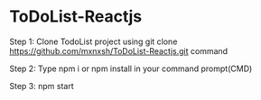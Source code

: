 # ToDoList-Reactjs

Step 1:
Clone TodoList project using git clone https://github.com/mxnxsh/ToDoList-Reactjs.git command

Step 2:
Type npm i or npm install in your command prompt(CMD)

Step 3:
npm start 
